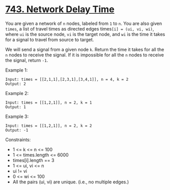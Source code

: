 # [743. Network Delay Time](https://leetcode.com/problems/network-delay-time/)

You are given a network of ```n``` nodes, labeled from ```1``` to ```n```. You are also given `times`, a list of travel times as directed edges times`[i] = (ui, vi, wi)`, where `ui` is the source node, `vi` is the target node, and `wi` is the time it takes for a signal to travel from source to target.

We will send a signal from a given node `k`. Return the time it takes for all the `n` nodes to receive the signal. If it is impossible for all the `n` nodes to receive the signal, return `-1`.

 

Example 1:

    Input: times = [[2,1,1],[2,3,1],[3,4,1]], n = 4, k = 2
    Output: 2

Example 2:

    Input: times = [[1,2,1]], n = 2, k = 1
    Output: 1

Example 3:

    Input: times = [[1,2,1]], n = 2, k = 2
    Output: -1
 

Constraints:

* 1 <= k <= n <= 100
* 1 <= times.length <= 6000
* times[i].length == 3
* 1 <= ui, vi <= n
* ui != vi
* 0 <= wi <= 100
* All the pairs (ui, vi) are unique. (i.e., no multiple edges.)